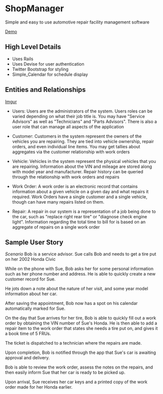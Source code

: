 # ShopManager
Simple and easy to use automotive repair facility management software

[Demo](https://shop-manager.nblappserve.net/)

## High Level Details
* Uses Rails
* Uses Devise for user authentication
* Twitter Bootstrap for styling
* Simple_Calendar for schedule display


## Entities and Relationships
[Imgur](http://i.imgur.com/qKZxJbe.png)

* Users: Users are the administrators of the system. Users roles can be varied
  depending on what their job title is. You may have "Service Advisors" as well
as "Technicians" and "Parts Advisors". There is also a user role that can manage
all aspects of the application

* Customer: Customers in the system represent the owners of the vehicles you are
  repairing. They are tied into vehicle ownership, repair orders, and even
individual line items. You may get tallies about aggregates via the customer
relationship with work orders

* Vehicle: Vehicles in the system represent the physical vehicles that you are
  repairing. Information about the VIN and mileage are stored along with model
year and manufacturer. Repair history can be queried through the relationship
with work orders and repairs

* Work Order: A work order is an electronic record that contains information
  about a given vehicle on a given day and what repairs it required. Work Orders
have a single customer and a single vehicle, though can have many repairs listed
on them.

* Repair: A repair in our system is a representation of a job being done to the
  car, such as "replace right rear tire" or "diagnose check engine light".
Information regarding the total time to bill for is based on an aggregate of
repairs on a single work order

## Sample User Story
*Scenario* Bob is a service advisor. Sue calls Bob and needs to get a tire put
on her 2002 Honda Civic

While on the phone with Sue, Bob asks her for some personal information such as
her phone number and address. He is able to quickly create a new customer record
for Sue.

He jots down a note about the nature of her visit, and some year model
information about her car.

After saving the appointment, Bob now has a spot on his calendar automatically
marked for Sue.

On the day that Sue arrives for her tire, Bob is able to quickly fill out a work
order by obtaining the VIN number of Sue's Honda. He is then able to add a
repair item to the work order that states she needs a  tire put on, and gives it
a book time of 5 FRUs.

The ticket is dispatched to a technician where the repairs are made.

Upon completion, Bob is notified through the app that Sue's car is awaiting
approval and delivery.

Bob is able to review the work order, assess the notes on the repairs, and then
easily inform Sue that her car is ready to be picked up.

Upon arrival, Sue receives her car keys and a printed copy of the work order
made for her Honda earlier.
